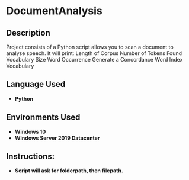 # DocumentAnalysis



<h2>Description</h2>
Project consists of a Python script allows you to scan a document to analyse speech.  
It will print: 
Length of Corpus
Number of Tokens Found
Vocabulary Size
Word Occurrence
Generate a Concordance
Word Index
Vocabulary

<h2>Language Used</h2>

- <b>Python</b> 


<h2>Environments Used </h2>

- <b>Windows 10</b>
- <b>Windows Server 2019 Datacenter</b> 

<h2>Instructions:</h2>


- <b>Script will ask for folderpath, then filepath.</b> 


